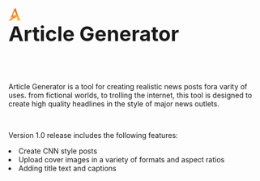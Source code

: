 <img src="icon.png"
     style="float: left; margin-right: 10px; width: 5%" />

<p style="font-weight: bold; font-size: 30pt">Article Generator</p>
<br>
<p>Article Generator is a tool for creating realistic news posts fora varity of uses. from fictional worlds, to trolling the internet, this tool is designed to create high quality headlines in the style of major news outlets.</p>
<br>
<p>Version 1.0 release includes the following features:</p>
<li>Create CNN style posts</li>
<li>Upload cover images in a variety of formats and aspect ratios</li>
<li>Adding title text and captions</li>